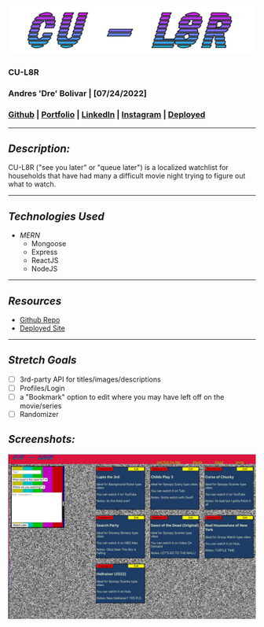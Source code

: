 ![CU-L8R](frontend/src/assets/CUL8Rlogo.png)
### **CU-L8R**
### Andres 'Dre' Bolivar | [07/24/2022]
### [Github](http://www.github.com/drebolivar) | [Portfolio](http://drebolivar.github.io/portfolio) | [LinkedIn](http://www.linkedin.com/in/drebolivar) | [Instagram](http://www.instagram.com/dredose) | [Deployed](https://cul8r.netlify.app/)
---
## **_Description:_**

CU-L8R ("see you later" or "queue later") is a localized watchlist for households that have had many a
difficult movie night trying to figure out what to watch.

---
## **_Technologies Used_**

- _MERN_
  - Mongoose
  - Express
  - ReactJS
  - NodeJS

---
## **_Resources_**
- [Github Repo](https://github.com/drebolivar/CU-L8R)
- [Deployed Site](https://cul8r.netlify.app/)

---
## **_Stretch Goals_**
- [ ] 3rd-party API for titles/images/descriptions
- [ ] Profiles/Login
- [ ] a "Bookmark" option to edit where you may have left off on the movie/series
- [ ] Randomizer

## **_Screenshots:_**
![Screenshot](frontend/src/assets/cul8rsc.png)